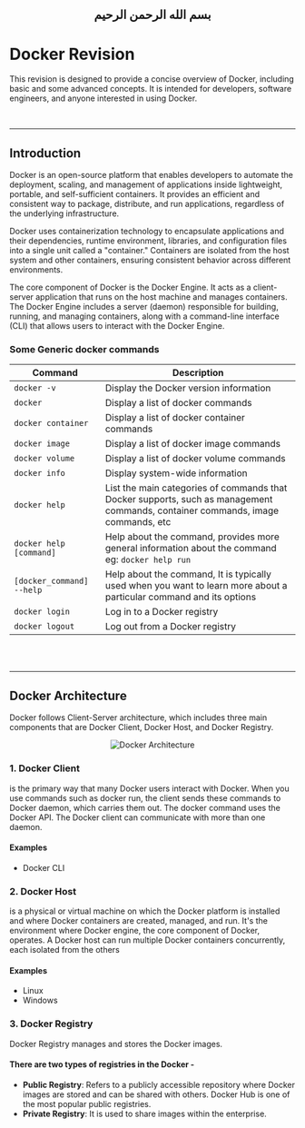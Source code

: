 <h2 dir="rtl" align="center">
بسم الله الرحمن الرحيم
</h2>

# Docker Revision
This revision is designed to provide a concise overview of Docker, including basic and some advanced concepts. It is intended for developers, software engineers, and anyone interested in using Docker.

<br>

---

## Introduction
Docker is an open-source platform that enables developers to automate the deployment, scaling, 
and management of applications inside lightweight, portable, and self-sufficient containers. 
It provides an efficient and consistent way to package, distribute, and run applications, 
regardless of the underlying infrastructure.

Docker uses containerization technology to encapsulate applications and their dependencies, runtime environment, libraries, and configuration files into a single unit called a "container." Containers are isolated from the host system and other containers, ensuring consistent behavior across different environments.

The core component of Docker is the Docker Engine. It acts as a client-server application that runs on the host machine and manages containers. The Docker Engine includes a server (daemon) responsible for building, running, and managing containers, along with a command-line interface (CLI) that allows users to interact with the Docker Engine.


### Some Generic docker commands
| Command | Description |
| - | - |
| `docker -v`                   |Display the Docker version information |
| `docker `                     |Display a list of docker commands|
| `docker container`            |Display a list of docker container commands|
| `docker image`                |Display a list of docker image commands|
| `docker volume`               |Display a list of docker volume commands|
| `docker info `                |Display system-wide information|
| `docker help `                |List the main categories of commands that Docker supports, such as management commands, container commands, image commands, etc|
| `docker help [command]`       |Help about the command, provides more general information about the command eg: `docker help run`|
| `[docker_command] --help`     |Help about the command, It is typically used when you want to learn more about a particular command and its options|
| `docker login `               |Log in to a Docker registry|
| `docker logout  `             |Log out from a Docker registry|

<br><br>

---

##  Docker Architecture
Docker follows Client-Server architecture, which includes three main components that are Docker Client, Docker Host, and Docker Registry.

<div align="center">

  ![Docker Architecture](https://github.com/MohamedHashish42/TestRepo/assets/81900786/f2c7b6b5-762b-4ecc-ad7b-3a40ab7daa16)

</div>


### 1. Docker Client 
is the primary way that many Docker users interact with Docker. When you use commands such as docker run, the client sends these commands to Docker daemon, which carries them out. The docker command uses the Docker API. The Docker client can communicate with more than one daemon.

#### Examples
- Docker CLI


### 2. Docker Host
 is a physical or virtual machine on which the Docker platform is installed and where Docker containers are created, managed, and run. It's the environment where Docker engine, the core component of Docker, operates. A Docker host can run multiple Docker containers concurrently, each isolated from the others

#### Examples
- Linux
- Windows


### 3. Docker Registry
Docker Registry manages and stores the Docker images.

#### There are two types of registries in the Docker -
- **Public Registry**:  Refers to a publicly accessible repository where Docker images are stored and can be shared with others. Docker Hub is one of the most popular public registries.
- **Private Registry**: It is used to share images within the enterprise.

  

